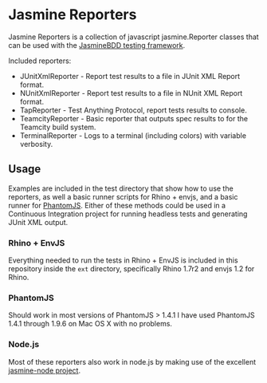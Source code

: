 # Jasmine Reporters

Jasmine Reporters is a collection of javascript jasmine.Reporter classes that can be used with
the [JasmineBDD testing framework](http://pivotal.github.com/jasmine/).

Included reporters:

* JUnitXmlReporter - Report test results to a file in JUnit XML Report format.
* NUnitXmlReporter - Report test results to a file in NUnit XML Report format.
* TapReporter - Test Anything Protocol, report tests results to console.
* TeamcityReporter - Basic reporter that outputs spec results to for the Teamcity build system.
* TerminalReporter - Logs to a terminal (including colors) with variable verbosity.

## Usage

Examples are included in the test directory that show how to use the reporters,
as well a basic runner scripts for Rhino + envjs, and a basic runner for
[PhantomJS](https://github.com/ariya/phantomjs). Either of these methods could
be used in a Continuous Integration project for running headless tests and
generating JUnit XML output.

### Rhino + EnvJS

Everything needed to run the tests in Rhino + EnvJS is included in this
repository inside the `ext` directory, specifically Rhino 1.7r2 and envjs 1.2
for Rhino.

### PhantomJS

Should work in most versions of PhantomJS > 1.4.1
I have used PhantomJS 1.4.1 through 1.9.6 on Mac OS X with no problems.

### Node.js

Most of these reporters also work in node.js by making use of the excellent
[jasmine-node project](https://github.com/mhevery/jasmine-node).
